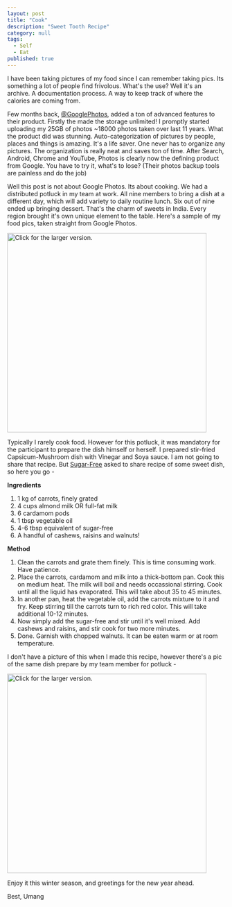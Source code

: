 ```yaml
---
layout: post
title: "Cook"
description: "Sweet Tooth Recipe"
category: null
tags: 
  - Self
  - Eat
published: true
---
```


I have been taking pictures of my food since I can remember taking pics. Its something a lot of people find frivolous. What's the use? Well it's an archive. A documentation process. A way to keep track of where the calories are coming from.

Few months back, [@GooglePhotos](https://twitter.com/googlephotos), added a ton of advanced features to their product. Firstly the made the storage unlimited! I promptly started uploading my 25GB of photos ~18000 photos taken over last 11 years. What the product did was stunning. Auto-categorization of pictures by people, places and things is amazing. It's a life saver. One never has to organize any pictures. The organization is really neat and saves ton of time. After Search, Android, Chrome and YouTube, Photos is clearly now the defining product from Google. You have to try it, what's to lose? (Their photos backup tools are painless and do the job)

Well this post is not about Google Photos. Its about cooking. We had a distributed potluck in my team at work. All nine members to bring a dish at a different day, which will add variety to daily routine lunch. Six out of nine ended up bringing dessert. That's the charm of sweets in India. Every region brought it's own unique element to the table. Here's a sample of my food pics, taken straight from Google Photos.

<a href="https://drive.google.com/file/d/1yb7_ElKERMYcCkl6cyV2OItyqoXZm4XpLw/view?usp=sharing"><img src="https://drive.google.com/uc?export=view&id=1yb7_ElKERMYcCkl6cyV2OItyqoXZm4XpLw" style="width: 460px; max-width: 100%; height: auto" title="Click for the larger version." /></a>

Typically I rarely cook food. However for this potluck, it was mandatory for the participant to prepare the dish himself or herself. I prepared stir-fried Capsicum-Mushroom dish with Vinegar and Soya sauce. I am not going to share that recipe. But [Sugar-Free](http://sugarfree-india.com/) asked to share recipe of some sweet dish, so here you go -

**Ingredients**

1. 1 kg of carrots, finely grated
2. 4 cups almond milk OR full-fat milk
3. 6 cardamom pods
4. 1 tbsp vegetable oil
5. 4-6 tbsp equivalent of sugar-free
6. A handful of cashews, raisins and walnuts!

**Method**

1. Clean the carrots and grate them finely. This is time consuming work. Have patience. 
2. Place the carrots, cardamom and milk into a thick-bottom pan. Cook this on medium heat. The milk will boil and needs occassional stirring. Cook until all the liquid has evaporated. This will take about 35 to 45 minutes.
3. In another pan, heat the vegetable oil, add the carrots mixture to it and fry. Keep stirring till the carrots turn to rich red color. This will take additional 10-12 minutes. 
4. Now simply add the sugar-free and stir until it's well mixed. Add cashews and raisins, and stir cook for two more minutes.
5. Done. Garnish with chopped walnuts. It can be eaten warm or at room temperature. 

I don't have a picture of this when I made this recipe, however there's a pic of the same dish prepare by my team member for potluck -

<a href="https://drive.google.com/file/d/1sI2qM4_watm5DoeCarnyoEv9HMbnSoxRwA/view?usp=sharing"><img src="https://drive.google.com/uc?export=view&id=1sI2qM4_watm5DoeCarnyoEv9HMbnSoxRwA" style="width: 460px; max-width: 100%; height: auto" title="Click for the larger version." /></a>

Enjoy it this winter season, and greetings for the new year ahead.

Best, Umang
